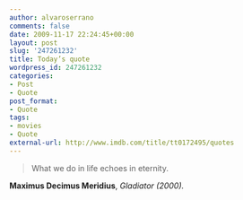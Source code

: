 ```yaml
---
author: alvaroserrano
comments: false
date: 2009-11-17 22:24:45+00:00
layout: post
slug: '247261232'
title: Today’s quote
wordpress_id: 247261232
categories:
- Post
- Quote
post_format:
- Quote
tags:
- movies
- Quote
external-url: http://www.imdb.com/title/tt0172495/quotes
---
```


<blockquote>What we do in life echoes in eternity.</blockquote>

**Maximus Decimus Meridius**, _Gladiator (2000)._
